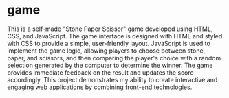 # game
This is a self-made "Stone Paper Scissor" game developed using HTML, CSS, and JavaScript. The game interface is designed with HTML and styled with CSS to provide a simple, user-friendly layout. JavaScript is used to implement the game logic, allowing players to choose between stone, paper, and scissors, and then comparing the player's choice with a random selection generated by the computer to determine the winner. The game provides immediate feedback on the result and updates the score accordingly. This project demonstrates my ability to create interactive and engaging web applications by combining front-end technologies.
